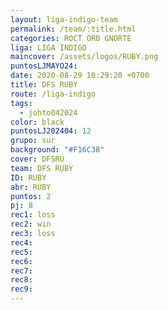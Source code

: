 ```yaml
---
layout: liga-indigo-team
permalink: /team/:title.html
categories: ROCT ORO GNORTE
liga: LIGA INDIGO
maincover: /assets/logos/RUBY.png
puntosLJMAYO24: 
date: 2020-08-29 10:29:20 +0700
title: DFS RUBY
route: /liga-indigo
tags:
  - johto042024
color: black
puntosLJ202404: 12
grupo: sur
background: "#F16C38"
cover: DFSRU
team: DFS RUBY
ID: RUBY
abr: RUBY
puntos: 2
pj: 8
rec1: loss
rec2: win
rec3: loss
rec4: 
rec5: 
rec6: 
rec7: 
rec8: 
rec9:
---
```

